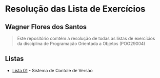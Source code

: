 # Resolução das Lista de Exercícios

## Wagner Flores dos Santos

> Este repositório comtém a resolução de todas as listas de exercícios da disciplina de Programação Orientada a Objetos (POO29004)

## Listas

- [Lista 01](https://github.com/POO29004-classroom/2022-02-listas-de-exercicios-wagnerfloresdossantos/lista-01.git) - Sistema de Contole de Versão